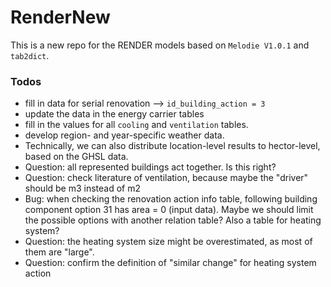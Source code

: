 # RenderNew

This is a new repo for the RENDER models based on `Melodie V1.0.1` and `tab2dict`.

### Todos
 - fill in data for serial renovation --> `id_building_action = 3`
 - update the data in the energy carrier tables
 - fill in the values for all `cooling` and `ventilation` tables.
 - develop region- and year-specific weather data.
 - Technically, we can also distribute location-level results to hector-level, based on the GHSL data.
 - Question: all represented buildings act together. Is this right?
 - Question: check literature of ventilation, because maybe the "driver" should be m3 instead of m2
 - Bug: when checking the renovation action info table, following building component option 31 has area = 0 (input data). Maybe we should limit the possible options with another relation table? Also a table for heating system?
 - Question: the heating system size might be overestimated, as most of them are "large".
 - Question: confirm the definition of "similar change" for heating system action
